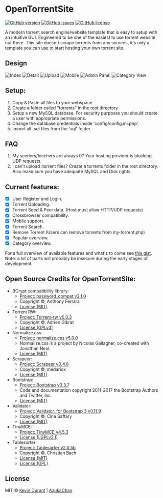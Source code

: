 # OpenTorrentSite 
[![GitHub version](https://img.shields.io/badge/version-0.2.9-brightgreen.svg)]()
[![GitHub issues](https://img.shields.io/github/issues/AzukaChan/OpenTorrentSite.svg)](https://github.com/AzukaChan/OpenTorrentSite/issues)
[![GitHub license](https://img.shields.io/badge/license-MIT-blue.svg)](https://raw.githubusercontent.com/KevinJDurant/OpenTorrentSite/master/LICENSE)

A modern torrent search engine/website template that is easy to setup with an intuitive GUI. Engineered to be one of the easiest to use torrent website out there. This site doesn't scrape torrents from any sources, it's only a template you can use to start hosting your own torrent site.

## Design
![Index](http://i.imgur.com/bP7n07l.png)
![Detail](http://i.imgur.com/jly4Mch.png)
![Upload](http://i.imgur.com/YDtYYTt.png)
![Mobile](http://i.imgur.com/0ZBW6JR.png)
![Admin Panel](https://i.imgur.com/lnIuLBS.png)
![Category View](https://i.imgur.com/VTHQOx2.png)

## Setup:
1. Copy & Paste all files to your webspace.
2. Create a folder called "torrents" in the root directory
3. Setup a new MySQL database. For security purposes you should create a user with appropriate permissions.
4. Change the database credentials inside 'config/config.ini.php'.
5. Import all .sql files from the 'sql' folder.

## FAQ
1. My seeders/leechers are always 0? Your hosting provider is blocking UDP requests.
2. I can't upload .torrent files? Create a torrents folder in the root directory. Also make sure you have adequate MySQL and Disk rights.

## Current features:
- [x] User Register and Login.
- [x] Torrent Uploading.
- [x] Torrent Seed & Peer data. (Host must allow HTTP/UDP requests)
- [x] Crossbrowser compatibility.
- [x] Mobile support.
- [x] Torrent Search.
- [X] Remove Torrent (Users can remove torrents from my-torrent.php)
- [x] Popular overview.
- [x] Category overview.

For a full overview of available features and what's to come see [this gist](https://gist.github.com/KevinJDurant/690ff206779582a404d481ab0a165519). Note: a lot of parts will probably be insecure during the early stages of development.

## Open Source Credits for OpenTorrentSite:
* BCrypt compatibility library:
  -  [Project: password_compat v2.1.0](https://github.com/ircmaxell/password_compat)
  -  Copyright ©, Anthony Ferrara
  -  [License (MIT)](http://www.opensource.org/licenses/mit-license.html)
* Torrent RW:
  -  [Project: Torrent-rw v0.0.3](https://github.com/adriengibrat/torrent-rw)
  -  Copyright ©, Adrien Gibrat
  -  [License (GPLv3)](http://www.gnu.org/licenses/gpl.html)
* Normalize.css:
  -  [Project: normalize.css v5.0.0](https://github.com/necolas/normalize.css)
  -  Normalize.css is a project by Nicolas Gallagher, co-created with Jonathan Neal.
  -  [License (MIT)](https://github.com/necolas/normalize.css/blob/master/LICENSE.md)
* Scrapeer:
  -  [Project: Scrapeer v0.4.8](https://github.com/medariox/Scrapeer)
  -  Copyright ©, medariox
  -  [License (MIT)](http://www.opensource.org/licenses/MIT)
* Bootstrap:
  -  [Project: Bootstrap v3.3.7](http://getbootstrap.com)
  -  Code and documentation copyright 2011-2017 the Bootstrap Authors and Twitter, Inc.
  -  [License (MIT)](https://github.com/twbs/bootstrap/blob/master/LICENSE)
* Validator:
  -  [Project: Validator, for Bootstrap 3 v0.11.9](https://github.com/1000hz/bootstrap-validator)
  -  Copyright ©, Cina Saffary
  -  [License (MIT)](https://github.com/1000hz/bootstrap-validator/blob/master/LICENSE)
* TinyMCE:
  -  [Project: TinyMCE v4.5.3](https://github.com/tinymce/tinymce)
  -  [License (LGPLv2.1)](https://github.com/tinymce/tinymce/blob/master/LICENSE.TXT)
* Tablesorter:
  -  [Project: Tablesorter v2.0.5b](https://github.com/christianbach/tablesorter)
  -  Copyright ©, Christian Bach
  -  [License (MIT)](http://www.opensource.org/licenses/mit-license.php)
  -  [License (GPL)](http://www.gnu.org/licenses/gpl.html)

## License
MIT © [Kevin Durant](https://github.com/KevinJDurant) | [AzukaChan](https://github.com/AzukaChan)
